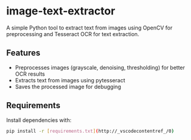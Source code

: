 # image-text-extractor

A simple Python tool to extract text from images using OpenCV for preprocessing and Tesseract OCR for text extraction.

## Features

- Preprocesses images (grayscale, denoising, thresholding) for better OCR results
- Extracts text from images using pytesseract
- Saves the processed image for debugging

## Requirements

Install dependencies with:

```sh
pip install -r [requirements.txt](http://_vscodecontentref_/0)
